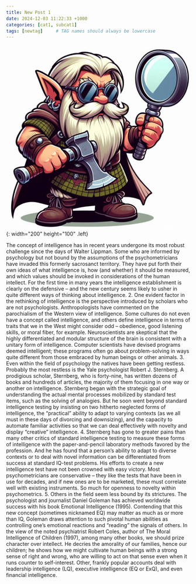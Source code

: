 ```yaml
---
title: New Post 1
date: 2024-12-03 11:22:33 +1000
categories: [cat1, subcat1]
tags: [newtag]     # TAG names should always be lowercase
---
```



![photo of my mum](/assets/avatar_1.png){: width="200" height="100" .left}



The concept of intelligence has in recent years undergone its most robust challenge since the days of Walter Lippman. Some who are informed by psychology but not bound by the assumptions of the psychometricians have invaded this formerly sacrosanct territory. They have put forth their own ideas of what intelligence is, how (and whether) it should be measured, and which values should be invoked in considerations of the human intellect. For the first time in many years the intelligence establishment is clearly on the defensive – and the new century seems likely to usher in quite different ways of thinking about intelligence.
2.	One evident factor in the rethinking of intelligence is the perspective introduced by scholars who are not psychologists. Anthropologists have commented on the parochialism of the Western view of intelligence. Some cultures do not even have a concept called intelligence, and others define intelligence in terms of traits that we in the West might consider odd – obedience, good listening skills, or moral fiber, for example. Neuroscientists are skeptical that the highly differentiated and modular structure of the brain is consistent with a unitary form of intelligence. Computer scientists have devised programs deemed intelligent; these programs often go about problem-solving in ways quite different from those embraced by human beings or other animals.
3.	Even within the field of psychology the natives have been getting restless. Probably the most restless is the Yale psychologist Robert J. Sternberg. A prodigious scholar, Sternberg, who is forty-nine, has written dozens of books and hundreds of articles, the majority of them focusing in one way or another on intelligence. Sternberg began with the strategic goal of understanding the actual mental processes mobilized by standard test items, such as the solving of analogies. But he soon went beyond standard intelligence testing by insisting on two hitherto neglected forms of intelligence, the “practical” ability to adapt to varying contexts (as we all must in these days of divorcing and downsizing), and the capacity to automate familiar activities so that we can deal effectively with novelty and display “creative” intelligence.
4.	Sternberg has gone to greater pains than many other critics of standard intelligence testing to measure these forms of intelligence with the paper-and-pencil laboratory methods favored by the profession. And he has found that a person’s ability to adapt to diverse contexts or to deal with novel information can be differentiated from success at standard IQ-test problems. His efforts to create a new intelligence test have not been crowned with easy victory. Most psychometricians are conservative – they like the tests that have been in use for decades, and if new ones are to be marketed, these must correlate well with existing instruments. So much for openness to novelty within psychometrics.
5.	Others in the field seem less bound by its strictures. The psychologist and journalist Daniel Goleman has achieved worldwide success with his book Emotional Intelligence (1995). Contending that this new concept (sometimes nicknamed EQ) may matter as much as or more than IQ, Goleman draws attention to such pivotal human abilities as controlling one’s emotional reactions and “reading” the signals of others. In the view of the noted psychiatrist Robert Coles, author of The Moral Intelligence of Children (1997), among many other books, we should prize character over intellect. He decries the amorality of our families, hence our children; he shows how we might cultivate human beings with a strong sense of right and wrong, who are willing to act on that sense even when it runs counter to self-interest. Other, frankly popular accounts deal with leadership intelligence (LQ), executive intelligence (EQ or ExQ), and even financial intelligence.